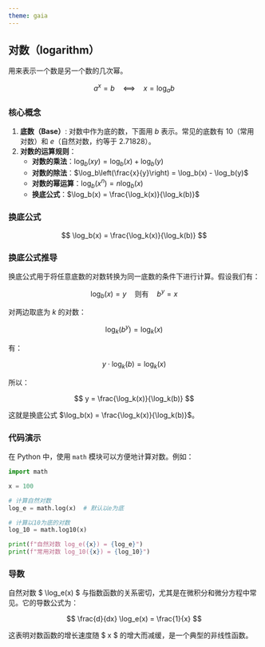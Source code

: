 ```yaml
---
theme: gaia
---
```


## 对数（logarithm）

用来表示一个数是另一个数的几次幂。


$$
a^x = b \quad\text{<==>}\quad x = \log_ab 
$$

### 核心概念
1. **底数（Base）**: 对数中作为底的数，下面用 $b$ 表示。常见的底数有 10（常用对数）和 $e$（自然对数，约等于 2.71828）。
2. **对数的运算规则**：
   - **对数的乘法**：$\log_b(xy) = \log_b(x) + \log_b(y)$
   - **对数的除法**：$\log_b\left(\frac{x}{y}\right) = \log_b(x) - \log_b(y)$
   - **对数的幂运算**：$\log_b(x^n) = n \log_b(x)$
   - **换底公式**：$\log_b(x) = \frac{\log_k(x)}{\log_k(b)}$

### 换底公式

$$
\log_b(x) = \frac{\log_k(x)}{\log_k(b)}
$$

### 换底公式推导
换底公式用于将任意底数的对数转换为同一底数的条件下进行计算。假设我们有：

$$
\log_b(x) = y \quad \text{则有} \quad b^y = x
$$

对两边取底为 $k$ 的对数：

$$
\log_k(b^y) = \log_k(x)
$$

有：

$$
y \cdot \log_k(b) = \log_k(x)
$$

所以：

$$
y = \frac{\log_k(x)}{\log_k(b)}
$$

这就是换底公式 $\log_b(x) = \frac{\log_k(x)}{\log_k(b)}$。


### 代码演示
在 Python 中，使用 `math` 模块可以方便地计算对数。例如：

```python
import math

x = 100

# 计算自然对数
log_e = math.log(x)  # 默认以e为底

# 计算以10为底的对数
log_10 = math.log10(x)

print(f"自然对数 log_e({x}) = {log_e}")
print(f"常用对数 log_10({x}) = {log_10}")
```

### 导数
自然对数 $ \log_e(x) $ 与指数函数的关系密切，尤其是在微积分和微分方程中常见。它的导数公式为：

$$
\frac{d}{dx} \log_e(x) = \frac{1}{x}
$$

这表明对数函数的增长速度随 $ x $ 的增大而减缓，是一个典型的非线性函数。
